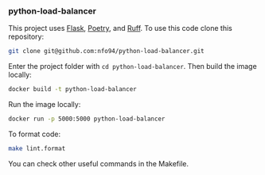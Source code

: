 ### python-load-balancer

This project uses [Flask](https://flask.palletsprojects.com/en/3.0.x/),
[Poetry](https://python-poetry.org/), and [Ruff](https://docs.astral.sh/ruff/). To use this code
clone this repository:

```bash
git clone git@github.com:nfo94/python-load-balancer.git
```

Enter the project folder with `cd python-load-balancer`. Then build the image locally:

```bash
docker build -t python-load-balancer
```

Run the image locally:

```bash
docker run -p 5000:5000 python-load-balancer
```

To format code:

```bash
make lint.format
```

You can check other useful commands in the Makefile.
